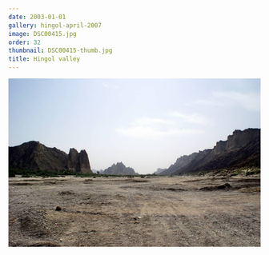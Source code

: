 ```yaml
---
date: 2003-01-01
gallery: hingol-april-2007
image: DSC00415.jpg
order: 32
thumbnail: DSC00415-thumb.jpg
title: Hingol valley
---
```


![Hingol valley](./DSC00415.jpg)